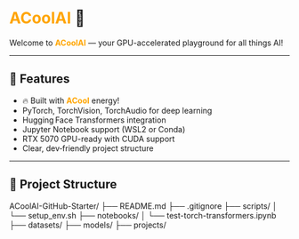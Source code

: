 # <span style="color: orange">ACoolAI</span> 🚀

Welcome to **<span style="color: orange">ACoolAI</span>** — your GPU-accelerated playground for all things AI!

---

## 🧠 Features
- 🔥 Built with **<span style="color: orange">ACool</span>** energy!
- PyTorch, TorchVision, TorchAudio for deep learning
- Hugging Face Transformers integration
- Jupyter Notebook support (WSL2 or Conda)
- RTX 5070 GPU-ready with CUDA support
- Clear, dev‑friendly project structure

---

## 📁 Project Structure
ACoolAI-GitHub-Starter/
├── README.md
├── .gitignore
├── scripts/
│ └── setup_env.sh
├── notebooks/
│ └── test-torch-transformers.ipynb
├── datasets/
├── models/
├── projects/
